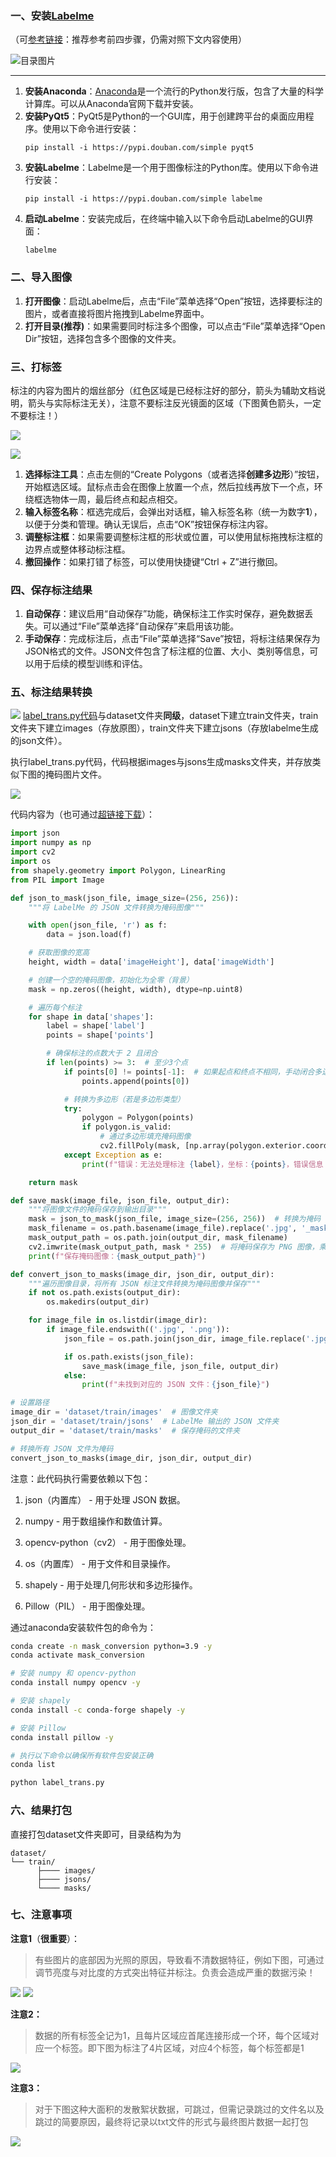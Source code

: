 

### 一、安装[Labelme](https://github.com/wkentaro/labelme)

（可[参考链接](https://blog.csdn.net/weixin_43427721/article/details/107122775)：推荐参考前四步骤，仍需对照下文内容使用）

![目录图片](https://qiniu.kanes.top/blog/20250113145635.png)

---

1. **安装Anaconda**：[Anaconda](https://www.anaconda.com/)是一个流行的Python发行版，包含了大量的科学计算库。可以从Anaconda官网下载并安装。
2. **安装PyQt5**：PyQt5是Python的一个GUI库，用于创建跨平台的桌面应用程序。使用以下命令进行安装：
   ```
   pip install -i https://pypi.douban.com/simple pyqt5
   ```
3. **安装Labelme**：Labelme是一个用于图像标注的Python库。使用以下命令进行安装：
   ```
   pip install -i https://pypi.douban.com/simple labelme
   ```
4. **启动Labelme**：安装完成后，在终端中输入以下命令启动Labelme的GUI界面：
   ```
   labelme
   ```

### 二、导入图像
1. **打开图像**：启动Labelme后，点击“File”菜单选择“Open”按钮，选择要标注的图片，或者直接将图片拖拽到Labelme界面中。
2. **打开目录(推荐)**：如果需要同时标注多个图像，可以点击“File”菜单选择“Open Dir”按钮，选择包含多个图像的文件夹。

### 三、打标签

标注的内容为图片的烟丝部分（红色区域是已经标注好的部分，箭头为辅助文档说明，箭头与实际标注无关），注意不要标注反光镜面的区域（下图黄色箭头，一定不要标注！）

![](https://qiniu.kanes.top/blog/20250113161409.png)

![](https://qiniu.kanes.top/blog/20250113161552.png)


1. **选择标注工具**：点击左侧的“Create Polygons（或者选择**创建多边形**）”按钮，开始框选区域。鼠标点击会在图像上放置一个点，然后拉线再放下一个点，环绕框选物体一周，最后终点和起点相交。
2. **输入标签名称**：框选完成后，会弹出对话框，输入标签名称（统一为数字**1**），以便于分类和管理。确认无误后，点击“OK”按钮保存标注内容。
3. **调整标注框**：如果需要调整标注框的形状或位置，可以使用鼠标拖拽标注框的边界点或整体移动标注框。
4. **撤回操作**：如果打错了标签，可以使用快捷键“Ctrl + Z”进行撤回。

### 四、保存标注结果
1. **自动保存**：建议启用“自动保存”功能，确保标注工作实时保存，避免数据丢失。可以通过“File”菜单选择“自动保存”来启用该功能。
2. **手动保存**：完成标注后，点击“File”菜单选择“Save”按钮，将标注结果保存为JSON格式的文件。JSON文件包含了标注框的位置、大小、类别等信息，可以用于后续的模型训练和评估。

### 五、标注结果转换

![](https://qiniu.kanes.top/blog/20250113151525.png)
[label_trans.py代码](https://server.kanes.top/api/v2/objects/file/79yjs0gaghptocrdia.py)与dataset文件夹**同级**，dataset下建立train文件夹，train文件夹下建立images（存放原图），train文件夹下建立jsons（存放labelme生成的json文件）。

执行label_trans.py代码，代码根据images与jsons生成masks文件夹，并存放类似下图的掩码图片文件。

![](https://qiniu.kanes.top/blog/20250113152226.png)

代码内容为（也可通过[超链接下载](https://server.kanes.top/api/v2/objects/file/79yjs0gaghptocrdia.py)）：
```python
import json
import numpy as np
import cv2
import os
from shapely.geometry import Polygon, LinearRing
from PIL import Image

def json_to_mask(json_file, image_size=(256, 256)):
    """将 LabelMe 的 JSON 文件转换为掩码图像"""

    with open(json_file, 'r') as f:
        data = json.load(f)

    # 获取图像的宽高
    height, width = data['imageHeight'], data['imageWidth']

    # 创建一个空的掩码图像，初始化为全零（背景）
    mask = np.zeros((height, width), dtype=np.uint8)

    # 遍历每个标注
    for shape in data['shapes']:
        label = shape['label']
        points = shape['points']

        # 确保标注的点数大于 2 且闭合
        if len(points) >= 3:  # 至少3个点
            if points[0] != points[-1]:  # 如果起点和终点不相同，手动闭合多边形
                points.append(points[0])

            # 转换为多边形（若是多边形类型）
            try:
                polygon = Polygon(points)
                if polygon.is_valid:
                    # 通过多边形填充掩码图像
                    cv2.fillPoly(mask, [np.array(polygon.exterior.coords, dtype=np.int32)], color=1)  # 用 1 填充前景区域
            except Exception as e:
                print(f"错误：无法处理标注 {label}，坐标：{points}，错误信息：{e}")

    return mask

def save_mask(image_file, json_file, output_dir):
    """将图像文件的掩码保存到输出目录"""
    mask = json_to_mask(json_file, image_size=(256, 256))  # 转换为掩码
    mask_filename = os.path.basename(image_file).replace('.jpg', '_mask.png')
    mask_output_path = os.path.join(output_dir, mask_filename)
    cv2.imwrite(mask_output_path, mask * 255)  # 将掩码保存为 PNG 图像，乘以255变成灰度图
    print(f"保存掩码图像：{mask_output_path}")

def convert_json_to_masks(image_dir, json_dir, output_dir):
    """遍历图像目录，将所有 JSON 标注文件转换为掩码图像并保存"""
    if not os.path.exists(output_dir):
        os.makedirs(output_dir)

    for image_file in os.listdir(image_dir):
        if image_file.endswith(('.jpg', '.png')):
            json_file = os.path.join(json_dir, image_file.replace('.jpg', '.json').replace('.png', '.json'))

            if os.path.exists(json_file):
                save_mask(image_file, json_file, output_dir)
            else:
                print(f"未找到对应的 JSON 文件：{json_file}")

# 设置路径
image_dir = 'dataset/train/images'  # 图像文件夹
json_dir = 'dataset/train/jsons'  # LabelMe 输出的 JSON 文件夹
output_dir = 'dataset/train/masks'  # 保存掩码的文件夹

# 转换所有 JSON 文件为掩码
convert_json_to_masks(image_dir, json_dir, output_dir)
```

注意：此代码执行需要依赖以下包：
1. json（内置库） - 用于处理 JSON 数据。

2. numpy - 用于数组操作和数值计算。

3. opencv-python（cv2） - 用于图像处理。

4. os（内置库） - 用于文件和目录操作。

5. shapely - 用于处理几何形状和多边形操作。

6. Pillow（PIL） - 用于图像处理。

通过anaconda安装软件包的命令为：

```bash
conda create -n mask_conversion python=3.9 -y
conda activate mask_conversion

# 安装 numpy 和 opencv-python
conda install numpy opencv -y

# 安装 shapely
conda install -c conda-forge shapely -y

# 安装 Pillow
conda install pillow -y

# 执行以下命令以确保所有软件包安装正确
conda list

python label_trans.py
```

### 六、结果打包

直接打包dataset文件夹即可，目录结构为为

```text
dataset/
└── train/
      ├──── images/
      ├──── jsons/
      └──── masks/
```
### 七、注意事项

**注意1**（**很重要**）：

> 有些图片的底部因为光照的原因，导致看不清数据特征，例如下图，可通过调节亮度与对比度的方式突出特征并标注。负责会造成严重的数据污染！

![](https://qiniu.kanes.top/blog/20250113160054.png)
![](https://qiniu.kanes.top/blog/20250113160230.png)

**注意2：**
> 数据的所有标签全记为1，且每片区域应首尾连接形成一个环，每个区域对应一个标签。即下图为标注了4片区域，对应4个标签，每个标签都是1

![](https://qiniu.kanes.top/blog/20250113160432.png)

**注意3：**
> 对于下图这种大面积的发散絮状数据，可跳过，但需记录跳过的文件名以及跳过的简要原因，最终将记录以txt文件的形式与最终图片数据一起打包

![](https://qiniu.kanes.top/blog/20250113161000.png)

